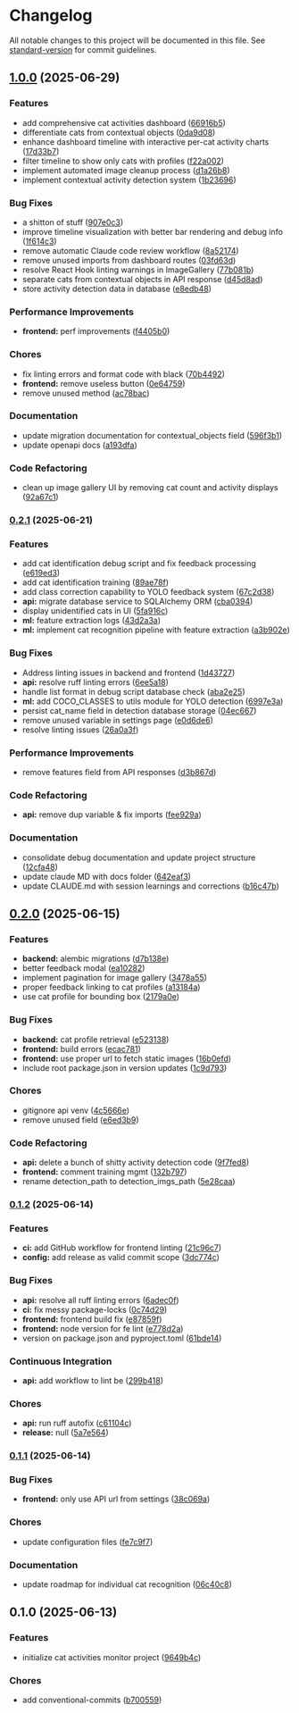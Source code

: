 # Changelog

All notable changes to this project will be documented in this file. See [standard-version](https://github.com/conventional-changelog/standard-version) for commit guidelines.

## [1.0.0](https://github.com/biancarosa/cat-activities-monitor/compare/v0.2.1...v1.0.0) (2025-06-29)


### Features

* add comprehensive cat activities dashboard ([66916b5](https://github.com/biancarosa/cat-activities-monitor/commit/66916b59862759acc1ec95032fa6cdf6d2cf518e))
* differentiate cats from contextual objects ([0da9d08](https://github.com/biancarosa/cat-activities-monitor/commit/0da9d08c64d652d35702cd6a54166b77e2477072))
* enhance dashboard timeline with interactive per-cat activity charts ([17d33b7](https://github.com/biancarosa/cat-activities-monitor/commit/17d33b73955f99dad173a63424af9735d7f6ac24))
* filter timeline to show only cats with profiles ([f22a002](https://github.com/biancarosa/cat-activities-monitor/commit/f22a002f12e1448f04c06ab5f1c604f6ceebdb26))
* implement automated image cleanup process ([d1a26b8](https://github.com/biancarosa/cat-activities-monitor/commit/d1a26b80ef96a9de74dbbd09924f19c076828818))
* implement contextual activity detection system ([1b23696](https://github.com/biancarosa/cat-activities-monitor/commit/1b23696641e098ce586832ecbd830218d188a594))


### Bug Fixes

* a shitton of stuff ([907e0c3](https://github.com/biancarosa/cat-activities-monitor/commit/907e0c3574919b0aa2208a86d357b23a402d57f0))
* improve timeline visualization with better bar rendering and debug info ([1f614c3](https://github.com/biancarosa/cat-activities-monitor/commit/1f614c347b77da0bcc1b45df9dce1421c46f9148))
* remove automatic Claude code review workflow ([8a52174](https://github.com/biancarosa/cat-activities-monitor/commit/8a52174b88319bfe663be6d76149f81f5c1eda5d))
* remove unused imports from dashboard routes ([03fd63d](https://github.com/biancarosa/cat-activities-monitor/commit/03fd63d2c27c83028a352a96bcafb23cc5c432b8))
* resolve React Hook linting warnings in ImageGallery ([77b081b](https://github.com/biancarosa/cat-activities-monitor/commit/77b081bcd3b7e156434fb30ba9d7164c8d4981c3))
* separate cats from contextual objects in API response ([d45d8ad](https://github.com/biancarosa/cat-activities-monitor/commit/d45d8ad36d811d303ce7f742f87a74bdc634ab58))
* store activity detection data in database ([e8edb48](https://github.com/biancarosa/cat-activities-monitor/commit/e8edb48e4e715723ba28d0fd1ed7a87343e52101))


### Performance Improvements

* **frontend:** perf improvements ([f4405b0](https://github.com/biancarosa/cat-activities-monitor/commit/f4405b08d900cf7e2a02aadbe1e1758dc466f804))


### Chores

* fix linting errors and format code with black ([70b4492](https://github.com/biancarosa/cat-activities-monitor/commit/70b4492eb99f03752f48b14dea613bc86fce19c8))
* **frontend:** remove useless button ([0e64759](https://github.com/biancarosa/cat-activities-monitor/commit/0e64759bda776d40b6918de19b530543e4d3ee56))
* remove unused method ([ac78bac](https://github.com/biancarosa/cat-activities-monitor/commit/ac78bacd0ffffbccc369fe605fd863eef5196ba6))


### Documentation

* update migration documentation for contextual_objects field ([596f3b1](https://github.com/biancarosa/cat-activities-monitor/commit/596f3b143333a4e3d95f8876873f83115ce3f99f))
* update openapi docs ([a193dfa](https://github.com/biancarosa/cat-activities-monitor/commit/a193dfa9fa1aa8cfa48cec78fdc2e614e51553e5))


### Code Refactoring

* clean up image gallery UI by removing cat count and activity displays ([92a67c1](https://github.com/biancarosa/cat-activities-monitor/commit/92a67c15f42f5925ea3c61107a159d631db041d7))

### [0.2.1](https://github.com/biancarosa/cat-activities-monitor/compare/v0.2.0...v0.2.1) (2025-06-21)


### Features

* add cat identification debug script and fix feedback processing ([e619ed3](https://github.com/biancarosa/cat-activities-monitor/commit/e619ed3e8a8a5f18e4d35f160599301c6d3e922c))
* add cat identification training ([89ae78f](https://github.com/biancarosa/cat-activities-monitor/commit/89ae78f3e15d01a10a65ec8ec1c49da524d8bc3b))
* add class correction capability to YOLO feedback system ([67c2d38](https://github.com/biancarosa/cat-activities-monitor/commit/67c2d388733e4e00f7fb8f19e1dd1bb114a936df))
* **api:** migrate database service to SQLAlchemy ORM ([cba0394](https://github.com/biancarosa/cat-activities-monitor/commit/cba0394ce1014ea26a53c2f59e72fce489af8513))
* display unidentified cats in UI ([5fa916c](https://github.com/biancarosa/cat-activities-monitor/commit/5fa916c5428430fd36b09844e648203c38e3ba93))
* **ml:** feature extraction logs ([43d2a3a](https://github.com/biancarosa/cat-activities-monitor/commit/43d2a3aec4405fe38171a7a0d1d1ae7c4ffa2550))
* **ml:** implement cat recognition pipeline with feature extraction ([a3b902e](https://github.com/biancarosa/cat-activities-monitor/commit/a3b902e57cbb5eb4c2978b45e5b65f913b4c5b49))


### Bug Fixes

* Address linting issues in backend and frontend ([1d43727](https://github.com/biancarosa/cat-activities-monitor/commit/1d43727311070b91c4208b2efc6acf04592226a8))
* **api:** resolve ruff linting errors ([6ee5a18](https://github.com/biancarosa/cat-activities-monitor/commit/6ee5a18fef7186b403683dc6a396dceffac14a1a))
* handle list format in debug script database check ([aba2e25](https://github.com/biancarosa/cat-activities-monitor/commit/aba2e2504f36723ddef1244c9119177c90fe6da5))
* **ml:** add COCO_CLASSES to utils module for YOLO detection ([6997e3a](https://github.com/biancarosa/cat-activities-monitor/commit/6997e3ae92ee97850f0b671e3a9cacce31710240))
* persist cat_name field in detection database storage ([04ec667](https://github.com/biancarosa/cat-activities-monitor/commit/04ec6677797be9405f706cea7cf8d3a66a43b9c8))
* remove unused variable in settings page ([e0d6de6](https://github.com/biancarosa/cat-activities-monitor/commit/e0d6de612be6cce949bb3853e071e178ee97e9c4))
* resolve linting issues ([26a0a3f](https://github.com/biancarosa/cat-activities-monitor/commit/26a0a3fd97521fc5d551f53ec0ff10dbb719c94b))


### Performance Improvements

* remove features field from API responses ([d3b867d](https://github.com/biancarosa/cat-activities-monitor/commit/d3b867d8d0930cb2cfee7490c15440616e22140f))


### Code Refactoring

* **api:** remove dup variable & fix imports ([fee929a](https://github.com/biancarosa/cat-activities-monitor/commit/fee929adf1df8e3fd5648832e5259d5458ae0520))


### Documentation

* consolidate debug documentation and update project structure ([12cfa48](https://github.com/biancarosa/cat-activities-monitor/commit/12cfa48a048bf1386c2519aeee9eca3ee07f4090))
* update claude MD with docs folder ([642eaf3](https://github.com/biancarosa/cat-activities-monitor/commit/642eaf3bf3f2ed6ec120e9ad24d4963de9d9f360))
* update CLAUDE.md with session learnings and corrections ([b16c47b](https://github.com/biancarosa/cat-activities-monitor/commit/b16c47b395d47359649f5bd9f78e1b8f12f892fc))

## [0.2.0](https://github.com/biancarosa/cat-activities-monitor/compare/v0.1.2...v0.2.0) (2025-06-15)


### Features

* **backend:** alembic migrations ([d7b138e](https://github.com/biancarosa/cat-activities-monitor/commit/d7b138e47747e9ff515492bf1205f2eda1c17ac4))
* better feedback modal ([ea10282](https://github.com/biancarosa/cat-activities-monitor/commit/ea10282d593fab8ace51790f4ef8832229092bde))
* implement pagination for image gallery ([3478a55](https://github.com/biancarosa/cat-activities-monitor/commit/3478a556856ff4b8a379e8521d7f8289a627cb30))
* proper feedback linking to cat profiles ([a13184a](https://github.com/biancarosa/cat-activities-monitor/commit/a13184ad19236dcce219ad980e3cb596d14eadd7))
* use cat profile for bounding box ([2179a0e](https://github.com/biancarosa/cat-activities-monitor/commit/2179a0eeb20a519df17451fc79c9fdb9fa308b55))


### Bug Fixes

* **backend:** cat profile retrieval ([e523138](https://github.com/biancarosa/cat-activities-monitor/commit/e523138122f8924dff7b144ae5d5073f26e11592))
* **frontend:** build errors ([ecac781](https://github.com/biancarosa/cat-activities-monitor/commit/ecac78193b05a2aee2556d81b7d7e57fd0b30d73))
* **frontend:** use proper url to fetch static images ([16b0efd](https://github.com/biancarosa/cat-activities-monitor/commit/16b0efd08d251df123b7d30328158f580a9b57b6))
* include root package.json in version updates ([1c9d793](https://github.com/biancarosa/cat-activities-monitor/commit/1c9d79320048cb6a84eb7eb69376fff8dc9ad417))


### Chores

* gitignore api venv ([4c5666e](https://github.com/biancarosa/cat-activities-monitor/commit/4c5666e2f5311db86a54bb61fbd7e0e4a516dc7b))
* remove unused field ([e6ed3b9](https://github.com/biancarosa/cat-activities-monitor/commit/e6ed3b9515287d9395c472aa52a7a3bfde458b05))


### Code Refactoring

* **api:** delete a bunch of shitty activity detection code ([9f7fed8](https://github.com/biancarosa/cat-activities-monitor/commit/9f7fed814e06c37761cb3793d8cc27b3992f2816))
* **frontend:** comment training mgmt ([132b797](https://github.com/biancarosa/cat-activities-monitor/commit/132b797c99276ae62f5e3d36907e65abd1ccf360))
* rename detection_path to detection_imgs_path ([5e28caa](https://github.com/biancarosa/cat-activities-monitor/commit/5e28caa0b5aed5cfbcc9702ab245cc9eb99c9012))

### [0.1.2](https://github.com/biancarosa/cat-activities-monitor/compare/v0.1.1...v0.1.2) (2025-06-14)


### Features

* **ci:** add GitHub workflow for frontend linting ([21c96c7](https://github.com/biancarosa/cat-activities-monitor/commit/21c96c7628a4b1dacb12f4f8b183dfcc535daa48))
* **config:** add release as valid commit scope ([3dc774c](https://github.com/biancarosa/cat-activities-monitor/commit/3dc774c4f256fd488d6eb68f3506d299a241ac59))


### Bug Fixes

* **api:** resolve all ruff linting errors ([6adec0f](https://github.com/biancarosa/cat-activities-monitor/commit/6adec0f9a214d7ec7f0c68a53ebbd8eabb999989))
* **ci:** fix messy package-locks ([0c74d29](https://github.com/biancarosa/cat-activities-monitor/commit/0c74d292b04a600efffe9f7b386a5097a280eff2))
* **frontend:** frontend build fix ([e87859f](https://github.com/biancarosa/cat-activities-monitor/commit/e87859f2c93482672cde581829a08105930d2b11))
* **frontend:** node version for fe lint ([e778d2a](https://github.com/biancarosa/cat-activities-monitor/commit/e778d2a8b71f97026bee6c3f5c438768f2bbaa71))
* version on package.json and pyproject.toml ([61bde14](https://github.com/biancarosa/cat-activities-monitor/commit/61bde1442c28f5ad394a6e0acacfb3b53676f975))


### Continuous Integration

* **api:** add workflow to lint be ([299b418](https://github.com/biancarosa/cat-activities-monitor/commit/299b418fd4c1188b5adae0611c2fdc27f257a1df))


### Chores

* **api:** run ruff autofix ([c61104c](https://github.com/biancarosa/cat-activities-monitor/commit/c61104c73ad4a2cd00e06799f56d964b6a097ebb))
* **release:** null ([5a7e564](https://github.com/biancarosa/cat-activities-monitor/commit/5a7e5645c5ba35bddbcd8871cbf575ea951c96d9))

### [0.1.1](https://github.com/biancarosa/cat-activities-monitor/compare/v0.1.0...v0.1.1) (2025-06-14)


### Bug Fixes

* **frontend:** only use API url from settings ([38c069a](https://github.com/biancarosa/cat-activities-monitor/commit/38c069a002ae1dacafcc4fe5a09d46ebdfe1f3bb))


### Chores

* update configuration files ([fe7c9f7](https://github.com/biancarosa/cat-activities-monitor/commit/fe7c9f7aecf1aeba6ee9d8033967ca267a411121))


### Documentation

* update roadmap for individual cat recognition ([06c40c8](https://github.com/biancarosa/cat-activities-monitor/commit/06c40c8b105fd633a2a8108fdf8e7807cc083267))

## 0.1.0 (2025-06-13)


### Features

* initialize cat activities monitor project ([9649b4c](https://github.com/biancarosa/cat-activities-monitor/commit/9649b4cfc3eaf1053a1e986d9fc1bff33ce31571))


### Chores

* add conventional-commits ([b700559](https://github.com/biancarosa/cat-activities-monitor/commit/b700559a690551df75da51cd843771073346fe7f))
